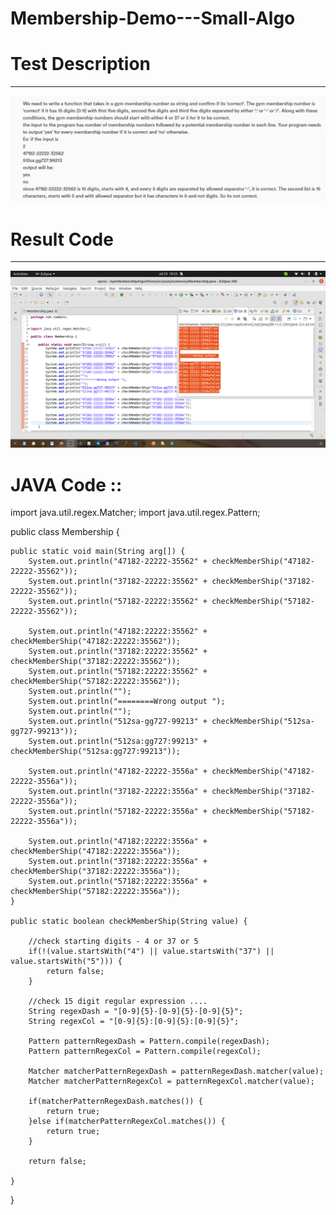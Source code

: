# Membership-Demo---Small-Algo

# Test Description
---

![Alt text](https://github.com/nxsol-india/Membership-Demo---Small-Algo/blob/master/GymMembershipAlgorithem/Screenshot-from-2021-07-23-18-24-37.png)

# Result Code
---

![Alt text](https://github.com/nxsol-india/Membership-Demo---Small-Algo/blob/master/GymMembershipAlgorithem/Screenshot%20from%202021-07-23%2019-23-59.png)

# JAVA Code ::

import java.util.regex.Matcher;
import java.util.regex.Pattern;

public class Membership {

	public static void main(String arg[]) {
		System.out.println("47182-22222-35562" + checkMemberShip("47182-22222-35562"));
		System.out.println("37182-22222:35562" + checkMemberShip("37182-22222-35562"));
		System.out.println("57182-22222:35562" + checkMemberShip("57182-22222-35562"));
		
		System.out.println("47182:22222:35562" + checkMemberShip("47182:22222:35562"));
		System.out.println("37182:22222:35562" + checkMemberShip("37182:22222:35562"));
		System.out.println("57182:22222:35562" + checkMemberShip("57182:22222:35562"));
		System.out.println("");
		System.out.println("========Wrong output ");
		System.out.println("");
		System.out.println("512sa-gg727-99213" + checkMemberShip("512sa-gg727-99213"));
		System.out.println("512sa:gg727:99213" + checkMemberShip("512sa:gg727:99213"));
		
		System.out.println("47182-22222-3556a" + checkMemberShip("47182-22222-3556a"));
		System.out.println("37182-22222:3556a" + checkMemberShip("37182-22222-3556a"));
		System.out.println("57182-22222:3556a" + checkMemberShip("57182-22222-3556a"));
		
		System.out.println("47182:22222:3556a" + checkMemberShip("47182:22222:3556a"));
		System.out.println("37182:22222:3556a" + checkMemberShip("37182:22222:3556a"));
		System.out.println("57182:22222:3556a" + checkMemberShip("57182:22222:3556a"));
	}

	public static boolean checkMemberShip(String value) {

		//check starting digits - 4 or 37 or 5
		if(!(value.startsWith("4") || value.startsWith("37") || value.startsWith("5"))) {
			return false;
		}
		
		//check 15 digit regular expression ....
		String regexDash = "[0-9]{5}-[0-9]{5}-[0-9]{5}";
		String regexCol = "[0-9]{5}:[0-9]{5}:[0-9]{5}";

		Pattern patternRegexDash = Pattern.compile(regexDash);
		Pattern patternRegexCol = Pattern.compile(regexCol);
		
		Matcher matcherPatternRegexDash = patternRegexDash.matcher(value);
		Matcher matcherPatternRegexCol = patternRegexCol.matcher(value);
		
		if(matcherPatternRegexDash.matches()) {
			return true;
		}else if(matcherPatternRegexCol.matches()) {
			return true;
		}

		return false;

	}
}
